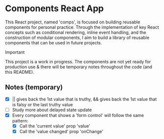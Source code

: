 # Components React App

This React project, named 'comps', is focused on building reusable components for personal practice. Through the implementation of key React concepts such as conditional rendering, inline event handling, and the construction of modular components, I aim to build a library of reusable components that can be used in future projects.

> [!IMPORTANT]
> This project is a work in progress. The components are not yet ready for production use & there will be temporary notes throughout the code (and this README).

## Notes (temporary)

- [x] || gives back the 1st value that is truthy, && gives back the 1st value that is falsy or the last truthy value
- [ ] Study more about delayed state update
- [x] Every component that shows a 'form control' will follow the same pattern:
  - [x] Call the 'current value' prop 'value'
  - [x] Call the 'value changed' prop 'onChange'
